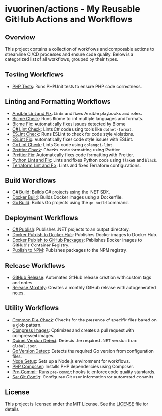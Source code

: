 # ivuorinen/actions - My Reusable GitHub Actions and Workflows

## Overview

This project contains a collection of workflows and composable actions to streamline CI/CD
processes and ensure code quality. Below is a categorized list of all workflows, grouped by their types.

## Testing Workflows

- [PHP Tests][php-tests]: Runs PHPUnit tests to ensure PHP code correctness.

## Linting and Formatting Workflows

- [Ansible Lint and Fix][ansible-lint-fix]: Lints and fixes Ansible playbooks and roles.
- [Biome Check][biome-check]: Runs Biome to lint multiple languages and formats.
- [Biome Fix][biome-fix]: Automatically fixes issues detected by Biome.
- [C# Lint Check][csharp-lint-check]: Lints C# code using tools like `dotnet-format`.
- [ESLint Check][eslint-check]: Runs ESLint to check for code style violations.
- [ESLint Fix][eslint-fix]: Automatically fixes code style issues with ESLint.
- [Go Lint Check][go-lint]: Lints Go code using `golangci-lint`.
- [Prettier Check][prettier-check]: Checks code formatting using Prettier.
- [Prettier Fix][prettier-fix]: Automatically fixes code formatting with Prettier.
- [Python Lint and Fix][python-lint-fix]: Lints and fixes Python code using `flake8` and `black`.
- [Terraform Lint and Fix][terraform-lint-fix]: Lints and fixes Terraform
  configurations.

## Build Workflows

- [C# Build][csharp-build]: Builds C# projects using the .NET SDK.
- [Docker Build][docker-build]: Builds Docker images using a Dockerfile.
- [Go Build][go-build]: Builds Go projects using the `go build` command.

## Deployment Workflows

- [C# Publish][csharp-publish]: Publishes .NET projects to an output directory.
- [Docker Publish to Docker Hub][docker-publish-hub]: Publishes Docker images to Docker Hub.
- [Docker Publish to GitHub Packages][docker-publish-gh]: Publishes Docker images to GitHub's Container Registry.
- [Publish to NPM][npm-publish]: Publishes packages to the NPM registry.

## Release Workflows

- [GitHub Release][github-release]: Automates GitHub release creation with custom tags and notes.
- [Release Monthly][release-monthly]: Creates a monthly GitHub release with autogenerated notes.

## Utility Workflows

- [Common File Check][common-file-check]: Checks for the presence of specific files based on a glob pattern.
- [Compress Images][compress-images]: Optimizes and creates a pull request with compressed images.
- [Dotnet Version Detect][dotnet-v-detect]: Detects the required .NET version from `global.json`.
- [Go Version Detect][go-version-detect]: Detects the required Go version from configuration files.
- [Node Setup][node-setup]: Sets up a Node.js environment for workflows.
- [PHP Composer][php-composer]: Installs PHP dependencies using Composer.
- [Pre-Commit][pre-commit]: Runs `pre-commit` hooks to enforce code quality standards.
- [Set Git Config][set-git-config]: Configures Git user information for automated commits.

## License

This project is licensed under the MIT License. See the [LICENSE](LICENSE.md) file for details.

[ansible-lint-fix]: composite-ansible-lint-fix/README.md
[common-file-check]: ./composite/common-file-check/README.md
[csharp-build]: composite-csharp-build/README.md
[csharp-lint-check]: composite-csharp-lint-check/README.md
[csharp-publish]: ./csharp-publish/README.md
[docker-build]: composite-docker-build/README.md
[docker-publish-gh]: composite-docker-publish-gh/README.md
[docker-publish-hub]: composite-docker-publish-hub/README.md
[dotnet-v-detect]: composite-dotnet-version-detect/README.md
[github-release]: composite-github-release/README.md
[go-build]: composite-go-build/README.md
[go-lint]: ./go-lint/README.md
[python-lint-fix]: ./python-lint-fix/README.md
[biome-check]: ./biome-check/README.md
[biome-fix]: ./biome-fix/README.md
[eslint-check]: ./eslint-check/README.md
[eslint-fix]: ./eslint-fix/README.md
[php-tests]: ./php-tests/README.md
[prettier-check]: ./prettier-check/README.md
[prettier-fix]: ./prettier-fix/README.md
[release-monthly]: ./release-monthly/README.md
[terraform-lint-fix]: composite-terraform-lint-fix/README.md
[compress-images]: ./compress-images/README.md
[go-version-detect]: composite-go-version-detect/README.md
[node-setup]: composite-node-setup/README.md
[npm-publish]: composite-npm-publish/README.md
[php-composer]: composite-php-composer/README.md
[pre-commit]: composite-pre-commit/README.md
[set-git-config]: composite-set-git-config/README.md
